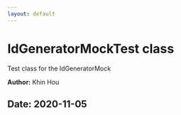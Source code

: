 ```yaml
---
layout: default
---
```

# IdGeneratorMockTest class

Test class for the IdGeneratorMock


**Author:** Khin Hou

**Date:** 2020-11-05
---
